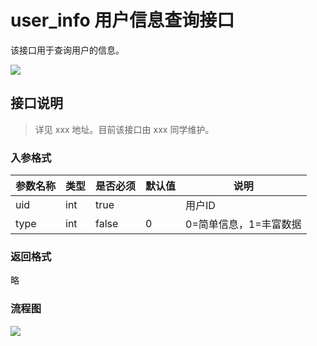 # user_info 用户信息查询接口

该接口用于查询用户的信息。

![](__STATIC_PATH__/logo.jpg)

## 接口说明

> 详见 xxx 地址。目前该接口由 xxx 同学维护。

### 入参格式

| 参数名称 | 类型 | 是否必须 | 默认值 | 说明 |
| --- | --- | --- | --- | --- |
| uid | int | true | | 用户ID |
| type | int | false | 0 | 0=简单信息，1=丰富数据 |

### 返回格式

略

### 流程图

![](__STATIC_PATH__/sub/workflow.png)